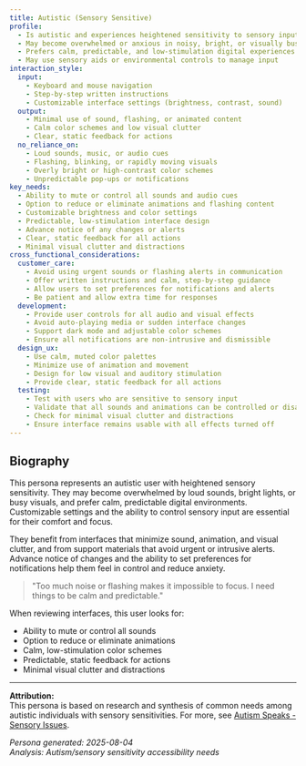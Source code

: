 ```yaml
---
title: Autistic (Sensory Sensitive)
profile:
  - Is autistic and experiences heightened sensitivity to sensory input (sound, light, touch, etc.)
  - May become overwhelmed or anxious in noisy, bright, or visually busy environments
  - Prefers calm, predictable, and low-stimulation digital experiences
  - May use sensory aids or environmental controls to manage input
interaction_style:
  input:
    - Keyboard and mouse navigation
    - Step-by-step written instructions
    - Customizable interface settings (brightness, contrast, sound)
  output:
    - Minimal use of sound, flashing, or animated content
    - Calm color schemes and low visual clutter
    - Clear, static feedback for actions
  no_reliance_on:
    - Loud sounds, music, or audio cues
    - Flashing, blinking, or rapidly moving visuals
    - Overly bright or high-contrast color schemes
    - Unpredictable pop-ups or notifications
key_needs:
  - Ability to mute or control all sounds and audio cues
  - Option to reduce or eliminate animations and flashing content
  - Customizable brightness and color settings
  - Predictable, low-stimulation interface design
  - Advance notice of any changes or alerts
  - Clear, static feedback for all actions
  - Minimal visual clutter and distractions
cross_functional_considerations:
  customer_care:
    - Avoid using urgent sounds or flashing alerts in communication
    - Offer written instructions and calm, step-by-step guidance
    - Allow users to set preferences for notifications and alerts
    - Be patient and allow extra time for responses
  development:
    - Provide user controls for all audio and visual effects
    - Avoid auto-playing media or sudden interface changes
    - Support dark mode and adjustable color schemes
    - Ensure all notifications are non-intrusive and dismissible
  design_ux:
    - Use calm, muted color palettes
    - Minimize use of animation and movement
    - Design for low visual and auditory stimulation
    - Provide clear, static feedback for all actions
  testing:
    - Test with users who are sensitive to sensory input
    - Validate that all sounds and animations can be controlled or disabled
    - Check for minimal visual clutter and distractions
    - Ensure interface remains usable with all effects turned off
---
```


## Biography

This persona represents an autistic user with heightened sensory sensitivity. They may become overwhelmed by loud sounds, bright lights, or busy visuals, and prefer calm, predictable digital environments. Customizable settings and the ability to control sensory input are essential for their comfort and focus.

They benefit from interfaces that minimize sound, animation, and visual clutter, and from support materials that avoid urgent or intrusive alerts. Advance notice of changes and the ability to set preferences for notifications help them feel in control and reduce anxiety.

> "Too much noise or flashing makes it impossible to focus. I need things to be calm and predictable."

When reviewing interfaces, this user looks for:
- Ability to mute or control all sounds
- Option to reduce or eliminate animations
- Calm, low-stimulation color schemes
- Predictable, static feedback for actions
- Minimal visual clutter and distractions

---

**Attribution:**  
This persona is based on research and synthesis of common needs among autistic individuals with sensory sensitivities. For more, see [Autism Speaks - Sensory Issues](https://www.autismspeaks.org/sensory-issues).

*Persona generated: 2025-08-04*  
*Analysis: Autism/sensory sensitivity accessibility needs*
